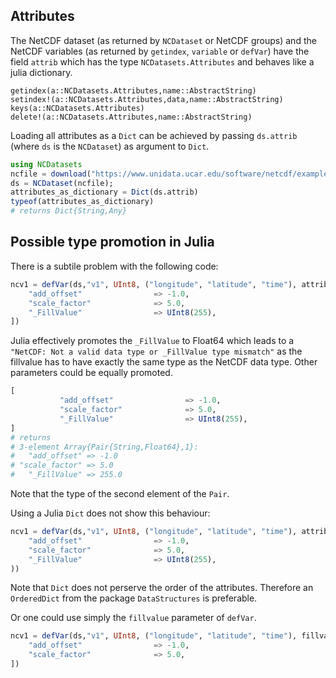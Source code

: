 ## Attributes

The NetCDF dataset (as returned by `NCDataset` or NetCDF groups) and the NetCDF variables (as returned by `getindex`, `variable` or `defVar`) have the field `attrib` which has the type `NCDatasets.Attributes` and behaves like a julia dictionary.

```@docs
getindex(a::NCDatasets.Attributes,name::AbstractString)
setindex!(a::NCDatasets.Attributes,data,name::AbstractString)
keys(a::NCDatasets.Attributes)
delete!(a::NCDatasets.Attributes,name::AbstractString)
```

Loading all attributes as a `Dict` can be achieved by passing `ds.attrib` (where `ds` is the `NCDataset`) as argument to `Dict`.

```julia
using NCDatasets
ncfile = download("https://www.unidata.ucar.edu/software/netcdf/examples/sresa1b_ncar_ccsm3-example.nc");
ds = NCDataset(ncfile);
attributes_as_dictionary = Dict(ds.attrib)
typeof(attributes_as_dictionary)
# returns Dict{String,Any}
```


## Possible type promotion in Julia

There is a subtile problem with the following code:

```julia
ncv1 = defVar(ds,"v1", UInt8, ("longitude", "latitude", "time"), attrib = [
    "add_offset"                => -1.0,
    "scale_factor"              => 5.0,
    "_FillValue"                => UInt8(255),
])
```

Julia effectively promotes the `_FillValue` to Float64 which leads to a `"NetCDF: Not a valid data type or _FillValue type mismatch"` as the fillvalue has to have exactly the same type as the NetCDF data type. Other parameters could be equally promoted.

```julia
[
           "add_offset"                => -1.0,
           "scale_factor"              => 5.0,
           "_FillValue"                => UInt8(255),
]
# returns
# 3-element Array{Pair{String,Float64},1}:
#   "add_offset" => -1.0
# "scale_factor" => 5.0
#   "_FillValue" => 255.0
```

Note that the type of the second element of the `Pair`.

Using a Julia `Dict` does not show this behaviour:

```julia
ncv1 = defVar(ds,"v1", UInt8, ("longitude", "latitude", "time"), attrib = Dict(
    "add_offset"                => -1.0,
    "scale_factor"              => 5.0,
    "_FillValue"                => UInt8(255),
))
```

Note that `Dict` does not perserve the order of the attributes. Therefore an `OrderedDict` from the package `DataStructures` is preferable.

Or one could use simply the `fillvalue` parameter of `defVar`.

```julia
ncv1 = defVar(ds,"v1", UInt8, ("longitude", "latitude", "time"), fillvalue = UInt8(255), attrib = [
    "add_offset"                => -1.0,
    "scale_factor"              => 5.0,
])
```
